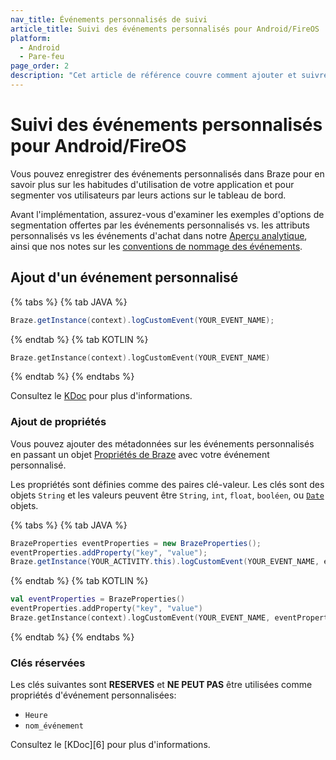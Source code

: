 ```yaml
---
nav_title: Événements personnalisés de suivi
article_title: Suivi des événements personnalisés pour Android/FireOS
platform:
  - Android
  - Pare-feu
page_order: 2
description: "Cet article de référence couvre comment ajouter et suivre des événements personnalisés pour votre application Android."
---
```


# Suivi des événements personnalisés pour Android/FireOS

Vous pouvez enregistrer des événements personnalisés dans Braze pour en savoir plus sur les habitudes d'utilisation de votre application et pour segmenter vos utilisateurs par leurs actions sur le tableau de bord.

Avant l'implémentation, assurez-vous d'examiner les exemples d'options de segmentation offertes par les événements personnalisés vs. les attributs personnalisés vs les événements d'achat dans notre [Aperçu analytique][], ainsi que nos notes sur les [conventions de nommage des événements]({{site.baseurl}}/user_guide/data_and_analytics/custom_data/event_naming_conventions/).

## Ajout d'un événement personnalisé

{% tabs %}
{% tab JAVA %}

```java
Braze.getInstance(context).logCustomEvent(YOUR_EVENT_NAME);
```

{% endtab %}
{% tab KOTLIN %}

```kotlin
Braze.getInstance(context).logCustomEvent(YOUR_EVENT_NAME)
```

{% endtab %}
{% endtabs %}

Consultez le [KDoc][2] pour plus d'informations.

### Ajout de propriétés

Vous pouvez ajouter des métadonnées sur les événements personnalisés en passant un objet [Propriétés de Braze][4] avec votre événement personnalisé.

Les propriétés sont définies comme des paires clé-valeur.  Les clés sont des objets `String` et les valeurs peuvent être `String`, `int`, `float`, `booléen`, ou [`Date`][3] objets.

{% tabs %}
{% tab JAVA %}

```java
BrazeProperties eventProperties = new BrazeProperties();
eventProperties.addProperty("key", "value");
Braze.getInstance(YOUR_ACTIVITY.this).logCustomEvent(YOUR_EVENT_NAME, eventProperties);
```

{% endtab %}
{% tab KOTLIN %}

```kotlin
val eventProperties = BrazeProperties()
eventProperties.addProperty("key", "value")
Braze.getInstance(context).logCustomEvent(YOUR_EVENT_NAME, eventProperties)
```

{% endtab %}
{% endtabs %}

### Clés réservées

Les clés suivantes sont __RESERVES__ et __NE PEUT PAS__ être utilisées comme propriétés d'événement personnalisées:

- `Heure`
- `nom_événement`

Consultez le [KDoc][6] pour plus d'informations.

[Aperçu analytique]: {{site.baseurl}}/developer_guide/platform_wide/analytics_overview/#user-data-collection
[2]: https://appboy.github.io/appboy-android-sdk/kdoc/braze-android-sdk/com.appboy/-appboy/log-custom-event.html
[3]: http://developer.android.com/reference/java/util/Date.html
[4]: https://appboy.github.io/appboy-android-sdk/kdoc/braze-android-sdk/com.braze.models.outgoing/-braze-properties/index.html
